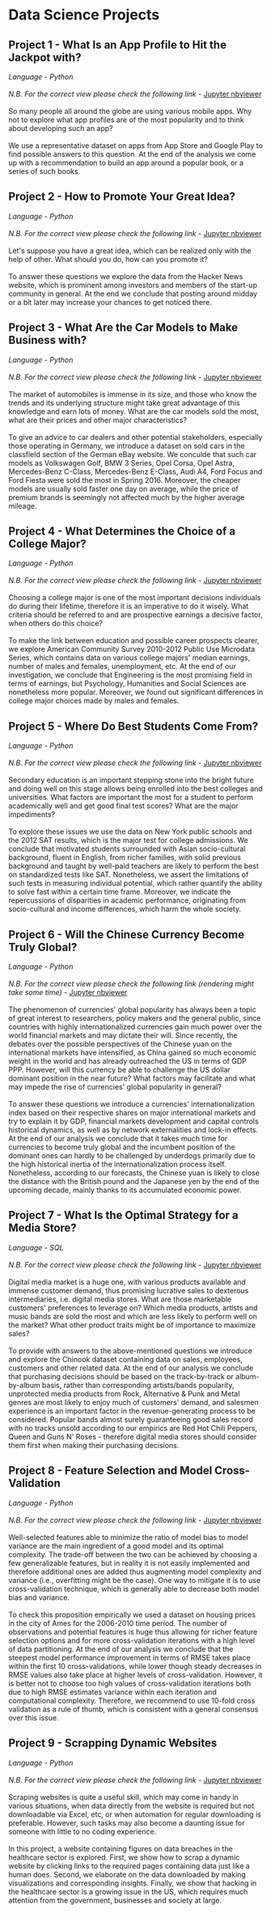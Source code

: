 # Data Science Projects
## Project 1 - What Is an App Profile to Hit the Jackpot with?
*Language - Python*<br><br>
*N.B. For the correct view please check the following link* - [Jupyter nbviewer](https://nbviewer.jupyter.org/github/Erzinrost/Data_Science_Projects/blob/master/Project%201%20-%20What%20Is%20an%20App%20Profile%20to%20Hit%20the%20Jackpot%20with_.ipynb)
<br><br>
So many people all around the globe are using various mobile apps. Why not to explore what app profiles are of the most popularity and to think about developing such an app?
<br><br>
We use a representative dataset on apps from App Store and Google Play to find possible answers to this question. At the end of the analysis we come up with a recommendation to build an app around a popular book, or a series of such books.
<br>
## Project 2 - How to Promote Your Great Idea?
*Language - Python*<br><br>
*N.B. For the correct view please check the following link* - [Jupyter nbviewer](https://nbviewer.jupyter.org/github/Erzinrost/Data_Science_Projects/blob/master/Project%202%20-%20How%20to%20Promote%20Your%20Great%20Idea_.ipynb)
<br><br>
Let's suppose you have a great idea, which can be realized only with the help of other. What should you do, how can you promote it?
<br><br>
To answer these questions we explore the data from the Hacker News website, which is prominent among investors and members of the start-up community in general. At the end we conclude that posting around midday or a bit later may increase your chances to get noticed there.
<br>
## Project 3 - What Are the Car Models to Make Business with?
*Language - Python*<br><br>
*N.B. For the correct view please check the following link* - [Jupyter nbviewer](https://nbviewer.jupyter.org/github/Erzinrost/Data_Science_Projects/blob/master/Project%203%20-%20What%20Are%20the%20Car%20Models%20to%20Make%20Business%20with_.ipynb)
<br><br>
The market of automobiles is immense in its size, and those who know the trends and its underlying structure might take great advantage of this knowledge and earn lots of money. What are the car models sold the most, what are their prices and other major characteristics?
<br><br>
To give an advice to car dealers and other potential stakeholders, especially those operating in Germany, we introduce a dataset on sold cars in the classfield section of the German eBay website. We conculde that such car models as Volkswagen Golf, BMW 3 Series, Opel Corsa, Opel Astra, Mercedes-Benz C-Class, Mercedes-Benz E-Class, Audi A4, Ford Focus and Ford Fiesta were sold the most in Spring 2016. Moreover, the cheaper models are usually sold faster one day on average, while the price of premium brands is seemingly not affected much by the higher average mileage.
<br>
## Project 4 - What Determines the Choice of a College Major?
*Language - Python*<br><br>
*N.B. For the correct view please check the following link* - [Jupyter nbviewer](https://nbviewer.jupyter.org/github/Erzinrost/Data_Science_Projects/blob/master/Project%204%20-%20What%20Determines%20the%20Choice%20of%20a%20College%20Major_.ipynb)
<br><br>
Choosing a college major is one of the most important decisions individuals do during their lifetime, therefore it is an imperative to do it wisely. What criteria should be referred to and are prospective earnings a decisive factor, when others do this choice?
<br><br>
To make the link between education and possible career prospects clearer, we explore American Community Survey 2010-2012 Public Use Microdata Series, which contains data on various college majors' median earnings, number of males and females, unemployment, etc. At the end of our investigation, we conclude that Engineering is the most promising field in terms of earnings, but Psychology, Humanities and Social Sciences are nonetheless more popular. Moreover, we found out significant differences in college major choices made by males and females.
<br>
## Project 5 - Where Do Best Students Come From?
*Language - Python*<br><br>
*N.B. For the correct view please check the following link* - [Jupyter nbviewer](https://nbviewer.jupyter.org/github/Erzinrost/Data_Science_Projects/blob/6cda14f524874f23daa764832514564dd6eb0ff3/Project%205%20-%20Where%20Do%20Best%20Students%20Come%20From_.ipynb)
<br><br>
Secondary education is an important stepping stone into the bright future and doing well on this stage allows being enrolled into the best colleges and universities. What factors are important the most for a student to perform academically well and get good final test scores? What are the major impediments?
<br><br>
To explore these issues we use the data on New York public schools and the 2012 SAT results, which is the major test for college admissions. We conclude that motivated students surrounded with Asian socio-cultural background, fluent in English, from richer families, with solid previous background and taught by well-paid teachers are likely to perform the best on standardized tests like SAT. Nonetheless, we assert the limitations of such tests in measuring individual potential, which rather quantify the ability to solve fast within a certain time frame. Moreover, we indicate the repercussions of disparities in academic performance, originating from socio-cultural and income differences, which harm the whole society.
<br>
## Project 6 - Will the Chinese Currency Become Truly Global?
*Language - Python*<br><br>
*N.B. For the correct view please check the following link (rendering might take some time)* - [Jupyter nbviewer](https://nbviewer.jupyter.org/github/Erzinrost/Data_Science_Projects/blob/2c6840c1e509bf1338b2dc24bf0dc71c3fe313c5/Project%206%20-%20Will%20the%20Chinese%20Currency%20Become%20Truly%20Global_.ipynb)
<br><br>
The phenomenon of currencies' global popularity has always been a topic of great interest to researchers, policy makers and the general public, since countries with highly internationalized currencies gain much power over the world financial markets and may dictate their will. Since recently, the debates over the possible perspectives of the Chinese yuan on the international markets have intensified, as China gained so much economic weight in the world and has already outreached the US in terms of GDP PPP. However, will this currency be able to challenge the US dollar dominant position in the near future? What factors may facilitate and what may impede the rise of currencies' global popularity in general?
<br><br>
To answer these questions we introduce a currencies' internationalization index based on their respective shares on major international markets and try to explain it by GDP, financial markets development and capital controls historical dynamics, as well as by network externalities and lock-in effects. At the end of our analysis we conclude that it takes much time for currencies to become truly global and the incumbent position of the dominant ones can hardly to be challenged by underdogs primarily due to the high historical inertia of the internationalization process itself. Nonetheless, according to our forecasts, the Chinese yuan is likely to close the distance with the British pound and the Japanese yen by the end of the upcoming decade, mainly thanks to its accumulated economic power.
<br>
## Project 7 - What Is the Optimal Strategy for a Media Store?
*Language - SQL*<br><br>
*N.B. For the correct view please check the following link* - [Jupyter nbviewer](https://nbviewer.jupyter.org/github/Erzinrost/Data_Science_Projects/blob/master/Project%207%20-%20What%20Is%20the%20Optimal%20Strategy%20for%20a%20Media%20Store_.ipynb)
<br><br>
Digital media market is a huge one, with various products available and immense customer demand, thus promising lucrative sales to dexterous intermediaries, i.e. digital media stores. What are those marketable customers' preferences to leverage on? Which media products, artists and music bands are sold the most and which are less likely to perform well on the market? What other product traits might be of importance to maximize sales?
<br><br> 
To provide with answers to the above-mentioned questions we introduce and explore the Chinook dataset containing data on sales, employees, customers and other related data. At the end of our analysis we conclude that purchasing decisions should be based on the track-by-track or album-by-album basis, rather than corresponding artists/bands popularity, unprotected media products from Rock, Alternative & Punk and Metal genres are most likely to enjoy much of customers' demand, and salesmen experience is an important factor in the revenue-generating process to be considered. Popular bands almost surely guaranteeing good sales record with no tracks unsold according to our empirics are Red Hot Chili Peppers, Queen and Guns N' Roses - therefore digital media stores should consider them first when making their purchasing decisions.
<br>
## Project 8 - Feature Selection and Model Cross-Validation
*Language - Python*<br><br>
*N.B. For the correct view please check the following link* - [Jupyter nbviewer](https://nbviewer.org/github/Erzinrost/Data_Science_Projects/blob/master/Project%208%20-%20Feature%20Selection%20and%20Model%20Cross-Validation.ipynb)
<br><br>
Well-selected features able to minimize the ratio of model bias to model variance are the main ingredient of a good model and its optimal complexity. The trade-off between the two can be achieved by choosing a few generalizable features, but in reality it is not easily implemented and therefore additional ones are added thus augmenting model complexity and variance (i.e., overfitting might be the case). One way to mitigate it is to use cross-validation technique, which is generally able to decrease both model bias and variance.
<br><br> 
To check this proposition empirically we used a dataset on housing prices in the city of Ames for the 2006-2010 time period. The number of observations and potential features is huge thus allowing for richer feature selection options and for more cross-validation iterations with a high level of data partitioning. At the end of our analysis we conclude that the steepest model performance improvement in terms of RMSE takes place within the first 10 cross-validations, while lower though steady decreases in RMSE values also take place at higher levels of cross-validation. However, it is better not to choose too high values of cross-validation iterations both due to high RMSE estimates variance within each iteration and computational complexity. Therefore, we recommend to use 10-fold cross validation as a rule of thumb, which is consistent with a general consensus over this issue.
<br>
## Project 9 - Scrapping Dynamic Websites
*Language - Python*<br><br>
*N.B. For the correct view please check the following link* - [Jupyter nbviewer](https://nbviewer.org/github/Erzinrost/Data_Science_Projects/blob/master/Project%209%20-%20Scrapping%20Dynamic%20Websites.ipynb)
<br><br>
Scraping websites is quite a useful skill, which may come in handy in various situations, when data directly from the website is required but not downloadable via Excel, etc, or when automation for regular downloading is preferable. However, such tasks may also become a daunting issue for someone with little to no coding experience. 
<br><br> 
In this project, a website containing figures on data breaches in the healthcare sector is explored. First, we show how to scrap a dynamic website by clicking links to the required pages containing data just like a human does. Second, we elaborate on the data downloaded by making visualizations and corresponding insights. Finally, we show that hacking in the healthcare sector is a growing issue in the US, which requires much attention from the government, businesses and society at large.

